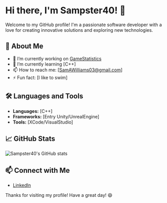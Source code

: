 # Hi there, I'm Sampster40! 👋

Welcome to my GitHub profile! I'm a passionate software developer with a love for creating innovative solutions and exploring new technologies.

## 🚀 About Me

- 🔭 I’m currently working on [GameStatistics](https://github.com/Sampster40/GameStatistics)
- 🌱 I’m currently learning [C++]
- 📫 How to reach me: [SamAWilliams03@gmail.com]
- ⚡ Fun fact: [I like to swim]

## 🛠️ Languages and Tools

- **Languages:** [C++]
- **Frameworks:** [Entry Unity/UnrealEngine]
- **Tools:** [XCode/VisualStudio]

## 📈 GitHub Stats

![Sampster40's GitHub stats](https://github-readme-stats.vercel.app/api?username=Sampster40&show_icons=true&theme=radical)

## 📫 Connect with Me

- [LinkedIn](https://www.linkedin.com/in/samuel-williams-3b8a72342/)

Thanks for visiting my profile! Have a great day! 😄
